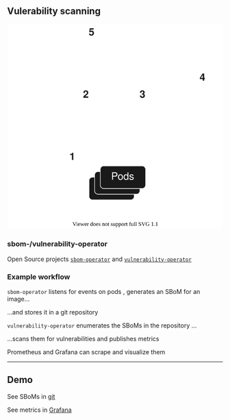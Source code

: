 ## Vulerability scanning

![](170_supply_chain_security/sbom-operator/scanning.drawio.svg) <!-- .element: style="float: right; width: 45%;" -->

### sbom-/vulnerability-operator

Open Source projects [`sbom-operator`](https://github.com/ckotzbauer/sbom-operator/) and [`vulnerability-operator`](https://github.com/ckotzbauer/vulnerability-operator)

### Example workflow

`sbom-operator` [](https://github.com/ckotzbauer/sbom-operator) listens for events on pods <i class="fa fa-circle-1"></i>, generates an SBoM for an image...

...and stores it in a git repository <i class="fa fa-circle-2"></i>

`vulnerability-operator` [](https://github.com/ckotzbauer/vulnerability-operator) enumerates the SBoMs in the repository <i class="fa fa-circle-3"></i>...

...scans them for vulnerabilities and publishes metrics

Prometheus and Grafana can scrape <i class="fa fa-circle-4"></i> and visualize <i class="fa fa-circle-5"></i> them

---

## Demo

See SBoMs in [git](https://github.com/nicholasdille/sbom-store)

See metrics in [Grafana](http://grafana.inmylab.de)